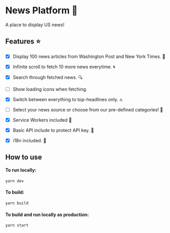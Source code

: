 # News Platform :stars: 

<p>A place to display US news!</p> 

## Features :star: 
- [x] Display 100 news articles from Washington Post and New York Times. :newspaper:
- [x] Infinite scroll to fetch 10 more news everytime. :cyclone: 
- [x] Search through fetched news. :mag:
- [ ] Show loading icons when fetching.
- [x] Switch between everything to top-headlines only. :top: 
- [ ] Select your news source or choose from our pre-defined categories! :bookmark_tabs: 
- [x] Service Workers included :construction_worker: 
- [x] Basic API include to protect API key. :key:  
- [x] i18n included. :dancers:   


## How to use

#### To run locally:
```
yarn dev
```

#### To build:
```
yarn build
```

#### To build and run locally as production:
```
yarn start
```

